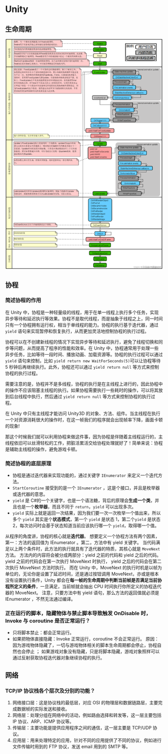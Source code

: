 # Unity

## 生命周期

![](images/生命周期.png)

## 协程

### 简述协程的作用

在 Unity 中，协程是一种轻量级的线程，用于在单一线程上执行多个任务，实现异步等待和延迟执行等效果。协程不是取代线程，而是抽象于线程之上，同一时间只有一个协程拥有运行权，相当于单线程的能力。协程的执行基于迭代器，通过 `yield` 语句来实现暂停和恢复执行，从而更加灵活地控制协程的执行过程。

协程可以在不创建新线程的情况下实现异步等待和延迟执行，避免了线程切换和同步等问题，从而提高了程序的性能和效率。在 Unity 中，协程通常用于处理一些异步任务，比如等待一段时间、播放动画、加载资源等。协程的执行过程可以通过 `yield` 语句来控制，比如 `yield return new WaitForSeconds(5)`可以让协程等待 5 秒钟后再继续执行。此外，协程还可以通过 `yield return null` 等方式来控制协程的执行过程。

需要注意的是，协程并不是多线程，协程的执行是在主线程上进行的，因此协程中的操作不应该阻塞主线程的执行。如果协程需要执行一些耗时的操作，可以将其放到后台线程中执行，然后通过 `yield return null` 等方式来控制协程的执行过程。

在 Unity 中只有主线程才能访问 Unity3D 的对象、方法、组件。当主线程在执行一个对资源消耗很大的操作时，在这一帧我们的程序就会出现帧率下降，画面卡顿的现象!

那这个时候我们就可以利用协程来做这件事，因为协程是伴随着主线程运行的，主线程依旧可以丝滑轻松的工作，把脏活累活交给协程处理就好了！简单来说：协程是辅助主线程的操作，避免游戏卡顿。

### 简述协程的底层原理

- 协程是通过迭代器来实现功能的，通过关键字 `IEnumerator` 来定义一个迭代方法。
- `StartCoroutine` 接受到的是一个 `IEnumerator` ，这是个接口，并且是枚举器或迭代器的意思。
- `yield` 是 C#的一个关键字，也是一个语法糖，背后的原理会**生成一个类**，并且也是一个**枚举器**，而且不同于 `return`，`yield` 可以出现多次。
- `yield` 实际上就是返回一次结果，因为我们要一次一次枚举一个值出来，所以多个 `yield` 其实是个**状态模式**，第一个 `yield` 是状态 1，第二个`yield` 是状态 2，每次访问时会基于状态知道当前应该执行哪一个 `yield`，取得哪一个值。

从程序的角度讲，协程的核心就是**迭代器**。
想要定义一个协程方法有两个因素，第一：方法的返回值为 IEnumerator 。第二，方法中有 yield 关键字。
当代码满足以上两个条件时，此方法的执行就具有了迭代器的特质，其核心就是 `MoveNext` 方法。
方法内的内容将会被分成两部分：yield 之前的代码和 yield 之后的代码。yield 之前的代码会在第一次执行 MoveNext 时执行， yield 之后的代码会在第二次执行 MoveNext 方法时执行。
而在 Unity 中，MoveNext 的执行时机是以帧为单位的，无论你是设置了延迟时间，还是通过按钮调用 MoveNext，亦或是根本没有设置执行条件，Unity 都会在**每一帧的生命周期中判断当前帧是否满足当前协程所定义的条件**，一旦满足，当前帧就会抽出 CPU 时间执行你所定义的协程迭代器的 MoveNext。
注意，只要方法中有 yield 语句，那么方法的返回值就必须是 IEnumerator ，不然无法通过编译。

### 正在运行的脚本，隐藏物体与禁止脚本导致触发 OnDisable 时，Invoke 与 coroutine 是否正常运行？

- 只将脚本禁止：都会正常运行。
- 如果把物体直接隐藏：Invoke 正常运行，coroutine 不会正常运行。
  原因：因为游戏物体隐藏了，一切与游戏物体相关的脚本生命周期都会停止，协程自然也会停止 ；
  如果游戏对象没有隐藏，只是将脚本隐藏，游戏对象照样可以通过反射获取协程迭代器对象继续协程的执行。

## 网络

### TCP/IP 协议栈各个层次及分别的功能？

1. 网络接口层：这是协议栈的最低层，对应 OSI 的物理层和数据链路层，主要完成数据帧的实际发送和接收。
2. 网络层：处理分组在网络中的活动，例如路由选择和转发等，这一层主要包括 IP 协议、ARP、ICMP 协议等。
3. 传输层：主要功能是提供应用程序之间的通信，这一层主要是 TCP/UDP 协议。
4. 应用层：用来处理特定的应用，针对不同的应用提供了不同的协议，例如进行文件传输时用到的 FTP 协议，发送 email 用到的 SMTP 等。
